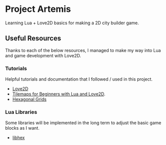# Project Artemis

Learning Lua + Love2D basics for making a 2D city builder game.

## Useful Resources
Thanks to each of the below resources, I managed to make my way into Lua and
game development with Love2D.

### Tutorials
Helpful tutorials and documentation that I followed / used in this project.

- [Love2D](https://love2d.org/wiki/Main_Page)
- [Tilemaps for Beginners with Lua and Love2D](https://www.youtube.com/watch?v=pmXchmajhmQ).
- [Hexagonal Grids](https://www.redblobgames.com/grids/hexagons/)

### Lua Libraries
Some libraries will be implemented in the long term to adjust the basic game blocks as I want.

- [libhex](https://codeberg.org/alexjgriffith/libhex)